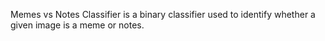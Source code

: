 <!DOCTYPE html>
<html>
<body>
<p>Memes vs Notes Classifier is a binary classifier used to identify whether a given image is a meme or notes.
</p>
<p></p>
</body>
</html>